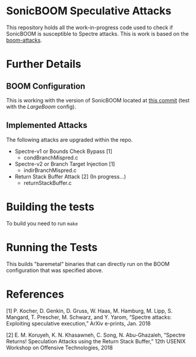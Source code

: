 # SonicBOOM Speculative Attacks

This repository holds all the work-in-progress code used to check if SonicBOOM is susceptible to Spectre attacks. This is work is based on the [boom-attacks](https://github.com/riscv-boom/boom-attacks).

# Further Details

## BOOM Configuration

This is working with the version of SonicBOOM located at [this commit](https://github.com/riscv-boom/riscv-boom/commit/96409013ee7a1e0aebfb535d5ad40a8e9b53e97b) (test with the *LargeBoom* config).

## Implemented Attacks

The following attacks are upgraded within the repo.

* Spectre-v1 or Bounds Check Bypass [1]
    * condBranchMispred.c
* Spectre-v2 or Branch Target Injection [1]
    * indirBranchMispred.c
* Return Stack Buffer Attack [2] (In progress...)
    * returnStackBuffer.c

# Building the tests

To build you need to run `make`

# Running the Tests

This builds "baremetal" binaries that can directly run on the BOOM configuration that was specified above.

# References

[1] P. Kocher, D. Genkin, D. Gruss, W. Haas, M. Hamburg, M. Lipp, S. Mangard, T. Prescher, M. Schwarz, and Y. Yarom, “Spectre attacks: Exploiting speculative execution,” ArXiv e-prints, Jan. 2018

[2] E. M. Koruyeh, K. N. Khasawneh, C. Song, N. Abu-Ghazaleh, “Spectre Returns! Speculation Attacks using the Return Stack Buffer,” 12th USENIX Workshop on Offensive Technologies, 2018
